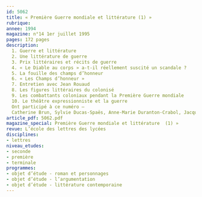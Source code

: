 ```yaml
---
id: 5062
title: « Première Guerre mondiale et littérature (1) »
rubrique: 
annee: 1994
magazine: n°14 1er juillet 1995
pages: 172 pages
description: 
  1. Guerre et littérature
  2. Une littérature de guerre
  3. Prix littéraires et récits de guerre
  4. « Le Diable au corps » a-t-il réellement suscité un scandale ?
  5. La fouille des champs d’honneur
  6. « Les Champs d’honneur »
  7. Entretien avec Jean Rouaud
  8. Les figures littéraires du colonisé
  9. Les combattants coloniaux pendant la Première Guerre mondiale
  10. Le théâtre expressionniste et la guerre
  Ont participé à ce numéro – 
  Catherine Brun, Sylvie Ducas-Spaës, Anne-Marie Duranton-Crabol, Jacques Le Marinel, Michel Marbeau, Pierre Moinot, Jean-Louis Rambour et Lionel Richard
article_pdf: 5062.pdf
magazine_special: Première Guerre mondiale et littérature  (1) »
revue: L’école des lettres des lycées
disciplines:
- lettres
niveau_etudes:
- seconde
- première
- terminale
programmes:
- objet d’étude - roman et personnages
- objet d’étude - l’argumentation
- objet d’étude - littérature contemporaine
---
```

